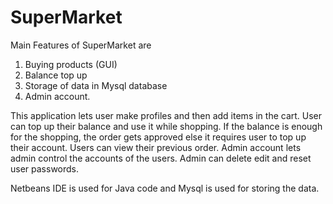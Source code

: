 # SuperMarket
Main Features of SuperMarket are 
1. Buying products (GUI)
2. Balance top up 
3. Storage of data in Mysql database 
4. Admin account.

This application lets user make profiles and then add items in the cart. User can top up their balance and use it while shopping.
If the balance is enough for the shopping, the order gets approved else it requires user to top up their account. Users can view their previous order.
Admin account lets admin control the accounts of the users. Admin can delete edit and reset user passwords.

Netbeans IDE is used for Java code and Mysql is used for storing the data.
